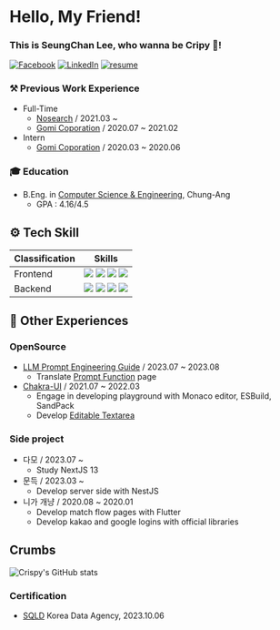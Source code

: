 # Hello, My Friend!
### This is SeungChan Lee, who wanna be Cripy 🍪!
[![Facebook](https://img.shields.io/badge/-Facebook-1877f2?style=round-square&logo=facebook&logoColor=white&link=https://www.facebook.com/jhnam88)](https://www.facebook.com/SeunChanLeeCrispy/)
[![LinkedIn](https://img.shields.io/badge/-LinkedIn-0077b5?style=round-square&logo=linkedin&logoColor=white&link=https://www.linkedin.com/in/jhnam88)](https://www.linkedin.com/in/1998-crispy/)
[![resume](https://img.shields.io/badge/-resume%20-blue)](https://docs.google.com/document/d/1M84kNjMjV-NwR0a8Vpjib5LziEmdBFFZF7bFl32q0ag/edit?usp=sharing)


### ⚒ Previous Work Experience
- Full-Time
  - [Nosearch](https://nosearch.com/) / 2021.03 ~
  - [Gomi Coporation](https://www.gomicorp.com/) / 2020.07 ~ 2021.02
- Intern
  - [Gomi Coporation](https://www.gomicorp.com/) / 2020.03 ~ 2020.06

### 🎓 Education
- B.Eng. in [Computer Science & Engineering](https://cse.cau.ac.kr/main.php), Chung-Ang
  - GPA : 4.16/4.5
 
## ⚙ Tech Skill
|Classification|Skills|
|---|---|
|Frontend| <img src="https://img.shields.io/badge/reactjs-black?&style=for-the-badge&logo=react&logoColor=white"/> <img src="https://img.shields.io/badge/nextjs-black?&style=for-the-badge&logo=next&logoColor=white"/> <img src="https://img.shields.io/badge/typescript-4285f4?&style=for-the-badge&logo=typescript&logoColor=white"/> <img src="https://img.shields.io/badge/chakraui-42c7c0?&style=for-the-badge&logo=chakraui&logoColor=white"/>|
|Backend|<img src="https://img.shields.io/badge/nestjs-e0234e?&style=for-the-badge&logo=nestjs&logoColor=white"/> <img src="https://img.shields.io/badge/django-052513?&style=for-the-badge&logo=django&logoColor=white"/> <img src="https://img.shields.io/badge/docker-3291e6?&style=for-the-badge&logo=docker&logoColor=white"/> <img src="https://img.shields.io/badge/postgresql-2962ff?&style=for-the-badge&logo=postgresql&logoColor=white"/>|

## 📂 Other Experiences
### OpenSource
- [LLM Prompt Engineering Guide](https://github.com/dair-ai/Prompt-Engineering-Guide/pull/244) / 2023.07 ~ 2023.08
  - Translate [Prompt Function](https://www.promptingguide.ai/kr/applications/pf) page
- [Chakra-UI](https://chakra-ui.com/) / 2021.07 ~ 2022.03
  - Engage in developing playground with Monaco editor, ESBuild, SandPack
  - Develop [Editable Textarea](https://github.com/chakra-ui/chakra-ui/pull/4443)

### Side project
- 다모 / 2023.07 ~
  - Study NextJS 13
- 문득 / 2023.03 ~
  - Develop server side with NestJS
- 니가 개냥 / 2020.08 ~ 2020.01
  - Develop match flow pages with Flutter
  - Develop kakao and google logins with official libraries

## Crumbs
![Crispy's GitHub stats](https://github-readme-stats.vercel.app/api?username=heozeop&show_icons=true&theme=radical)

### Certification
- [SQLD](https://www.dataq.or.kr/www/sub/a_04.do) Korea Data Agency, 2023.10.06

